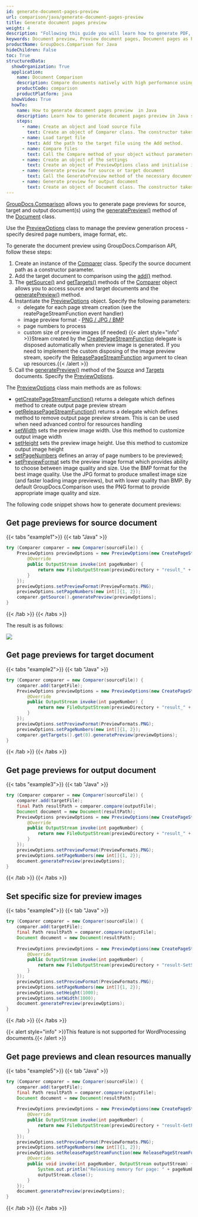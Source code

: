 ```yaml
---
id: generate-document-pages-preview
url: comparison/java/generate-document-pages-preview
title: Generate document pages preview
weight: 4
description: "Following this guide you will learn how to generate PDF, Word, Excel, PowerPoint documents thumbnails and preview document pages using GroupDocs.Comparison for Java API."
keywords: Document preview, Preview document pages, Document pages as PNG, document pages as JPG
productName: GroupDocs.Comparison for Java
hideChildren: False
toc: True
structuredData:
  showOrganization: True
  application:
    name: Document Comparison
    description: Compare documents natively with high performance using Java language and GroupDocs.Comparison for Java
    productCode: comparison
    productPlatform: java
  showVideo: True
  howTo:
    name: How to generate document pages preview  in Java
    description: Learn how to generate document pages preview in Java step by step
    steps:
      - name: Create an object and load source file
        text: Create an object of Comparer class. The constructor takes the source file path parameter. You may specify absolute or relative file path as per your requirements.
      - name: Load target file
        text: Add the path to the target file using the Add method.
      - name: Compare files
        text: Call the Compare method of your object without parameters.
      - name: Create an object of the settings
        text: Create an object of PreviewOptions class and initialise it the necessary parameters.
      - name: Generate preview for source or target document
        text: Call the GeneratePreview method of the necessary document of the Comparer object.
      - name: Generate preview for output document
        text: Create an object of Document class. The constructor takes the output file stream parameter. Call the GeneratePreview method with PreviewOptions parameter.
---
```


[GroupDocs.Comparison](https://products.groupdocs.com/comparison/java) allows you to generate page previews for source, target and output document(s) using the [generatePreview()](https://reference.groupdocs.com/comparison/java/com.groupdocs.comparison/document/#generatePreview-com.groupdocs.comparison.options.PreviewOptions-) method of the [Document](https://reference.groupdocs.com/comparison/java/com.groupdocs.comparison/document) class.

Use the [PreviewOptions](https://reference.groupdocs.com/comparison/java/com.groupdocs.comparison.options/previewoptions/) class to manage the preview generation process - specify desired page numbers, image format, etc.

To generate the document preview using GroupDocs.Comparison API, follow these steps:

1.  Create an instance of the [Comparer](https://reference.groupdocs.com/comparison/java/com.groupdocs.comparison/comparer) class. Specify the source document path as a constructor parameter.
2.  Add the target document to comparison using the [add()](https://reference.groupdocs.com/comparison/java/com.groupdocs.comparison/comparer/#add-java.lang.String-) method.
3.  The [getSource()](https://reference.groupdocs.com/comparison/java/com.groupdocs.comparison/comparer/#getSource--) and [getTargets()](https://reference.groupdocs.com/comparison/java/com.groupdocs.comparison/comparer/#getTargets--) methods of the [Comparer](https://reference.groupdocs.com/comparison/java/com.groupdocs.comparison/comparer) object allows you to access source and target documents and the [generatePreview()](https://reference.groupdocs.com/comparison/java/com.groupdocs.comparison/document/#generatePreview-com.groupdocs.comparison.options.PreviewOptions-) method.
4.  Instantiate the [PreviewOptions](https://reference.groupdocs.com/comparison/java/com.groupdocs.comparison.options/previewoptions) object. Specify the following parameters:
    *   delegate for each page stream creation (see the reatePageStreamFunction event handler)
    *   image preview format - [PNG / JPG / BMP](https://reference.groupdocs.com/comparison/java/com.groupdocs.comparison.options.enums/previewformats/)
    *   page numbers to process
    *   custom size of preview images (if needed)
    {{< alert style="info" >}}Stream created by the [CreatePageStreamFunction](https://reference.groupdocs.com/comparison/java/com.groupdocs.comparison.common.function/createpagestreamfunction/) delegate is disposed automatically when preview image is generated. If you need to implement the custom disposing of the image preview stream, specify the [ReleasePageStreamFunction](https://reference.groupdocs.com/comparison/java/com.groupdocs.comparison.common.function/releasepagestreamfunction/) argument to clean up resources.{{< /alert >}}
5.  Call the [generatePreview()](https://reference.groupdocs.com/comparison/java/com.groupdocs.comparison/document/#generatePreview-com.groupdocs.comparison.options.PreviewOptions-) method of the [Source](https://reference.groupdocs.com/comparison/java/com.groupdocs.comparison/comparer/#getSource--) and [Targets](https://reference.groupdocs.com/comparison/java/com.groupdocs.comparison/comparer/#getTargets--) documents. Specify the [PreviewOptions](https://reference.groupdocs.com/comparison/java/com.groupdocs.comparison.options/previewoptions/).

The [PreviewOptions](https://reference.groupdocs.com/comparison/java/com.groupdocs.comparison.options/previewoptions/) class main methods are as follows:

*   [getCreatePageStreamFunction()](https://reference.groupdocs.com/comparison/java/com.groupdocs.comparison.options/previewoptions/#getCreatePageStream--) returns a delegate which defines method to create output page preview stream
*   [getReleasePageStreamFunction()](https://reference.groupdocs.com/comparison/java/com.groupdocs.comparison.options/previewoptions/#getReleasePageStream--) returns a delegate which defines method to remove output page preview stream. This is can be used when need advanced control for resources handling
*   [setWidth](https://reference.groupdocs.com/comparison/java/com.groupdocs.comparison.options/previewoptions/#setWidth-int-) sets the preview image width. Use this method to customize output image width
*   [setHeight](https://reference.groupdocs.com/comparison/java/com.groupdocs.comparison.options/previewoptions/#setHeight-int-) sets the preview image height. Use this method to customize output image height
*   [setPageNumbers](https://reference.groupdocs.com/comparison/java/com.groupdocs.comparison.options/previewoptions/#setPageNumbers-int---) defines an array of page numbers to be previewed;
*   [setPreviewFormat](https://reference.groupdocs.com/comparison/java/com.groupdocs.comparison.options/previewoptions/#setPreviewFormat-com.groupdocs.comparison.options.enums.PreviewFormats-) sets the preview image format which provides ability to choose between image quality and size. Use the BMP format for the best image quality. Use the JPG format to produce smallest image size (and faster loading image previews), but with lower quality than BMP. By default GroupDocs.Comparison uses the PNG format to provide appropriate image quality and size.

The following code snippet shows how to generate document previews:

## Get page previews for source document

{{< tabs "example1">}}
{{< tab "Java" >}}
```java
try (Comparer comparer = new Comparer(sourceFile)) {
    PreviewOptions previewOptions = new PreviewOptions(new CreatePageStreamFunction() {
        @Override
        public OutputStream invoke(int pageNumber) {
            return new FileOutputStream(previewDirectory + "result_" + pageNumber + ".png");
        }
    });
    previewOptions.setPreviewFormat(PreviewFormats.PNG);
    previewOptions.setPageNumbers(new int[]{1, 2});
    comparer.getSource().generatePreview(previewOptions);
}
```
{{< /tab >}}
{{< /tabs >}}

The result is as follows:

![](/comparison/java/images/generate-document-pages-preview.png)

## Get page previews for target document

{{< tabs "example2">}}
{{< tab "Java" >}}
```java
try (Comparer comparer = new Comparer(sourceFile)) {
    comparer.add(targetFile);
    PreviewOptions previewOptions = new PreviewOptions(new CreatePageStreamFunction() {
        @Override
        public OutputStream invoke(int pageNumber) {
            return new FileOutputStream(previewDirectory + "result_" + pageNumber + ".png");
        }
    });
    previewOptions.setPreviewFormat(PreviewFormats.PNG);
    previewOptions.setPageNumbers(new int[]{1, 2});
    comparer.getTargets().get(0).generatePreview(previewOptions);
}
```
{{< /tab >}}
{{< /tabs >}}

## Get page previews for output document

{{< tabs "example3">}}
{{< tab "Java" >}}
```java
try (Comparer comparer = new Comparer(sourceFile)) {
    comparer.add(targetFile);
    final Path resultPath = comparer.compare(outputFile);
    Document document = new Document(resultPath);
    PreviewOptions previewOptions = new PreviewOptions(new CreatePageStreamFunction() {
        @Override
        public OutputStream invoke(int pageNumber) {
            return new FileOutputStream(previewDirectory + "result_" + pageNumber + ".png");
        }
    });
    previewOptions.setPreviewFormat(PreviewFormats.PNG);
    previewOptions.setPageNumbers(new int[]{1, 2});
    document.generatePreview(previewOptions);
}
```
{{< /tab >}}
{{< /tabs >}}

## Set specific size for preview images

{{< tabs "example4">}}
{{< tab "Java" >}}
```java
try (Comparer comparer = new Comparer(sourceFile)) {
    comparer.add(targetFile);
    final Path resultPath = comparer.compare(outputFile);
    Document document = new Document(resultPath);
    
    PreviewOptions previewOptions = new PreviewOptions(new CreatePageStreamFunction() {
        @Override
        public OutputStream invoke(int pageNumber) {
            return new FileOutputStream(previewDirectory + "result-SetSpecificImagesSize_" + pageNumber + ".png");
        }
    });
    previewOptions.setPreviewFormat(PreviewFormats.PNG);
    previewOptions.setPageNumbers(new int[]{1, 2});
    previewOptions.setHeight(1000);
    previewOptions.setWidth(1000);
    document.generatePreview(previewOptions);
}
```
{{< /tab >}}
{{< /tabs >}}

{{< alert style="info" >}}This feature is not supported for WordProcessing documents.{{< /alert >}}

## Get page previews and clean resources manually

{{< tabs "example5">}}
{{< tab "Java" >}}
```java
try (Comparer comparer = new Comparer(sourceFile)) {
    comparer.add(targetFile);
    final Path resultPath = comparer.compare(outputFile);
    Document document = new Document(resultPath);
    
    PreviewOptions previewOptions = new PreviewOptions(new CreatePageStreamFunction() {
        @Override
        public OutputStream invoke(int pageNumber) {
            return new FileOutputStream(previewDirectory + "result-GetPagePreviewsResouresCleaning_" + pageNumber + ".png");
        }
    });
    previewOptions.setPreviewFormat(PreviewFormats.PNG);
    previewOptions.setPageNumbers(new int[]{1, 2});
    previewOptions.setReleasePageStreamFunction(new ReleasePageStreamFunction() {
        @Override
        public void invoke(int pageNumber, OutputStream outputStream) {
            System.out.println("Releasing memory for page: " + pageNumber);
            outputStream.close();
        }
    });
    document.generatePreview(previewOptions);
}
```
{{< /tab >}}
{{< /tabs >}}
